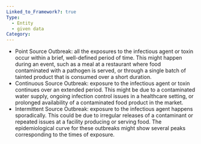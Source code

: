 ```yaml
---
Linked_to_Framework?: true
Type:
  - Entity
  - given data
Category:
---
```

- Point Source Outbreak: all the exposures to the infectious agent or toxin occur within a brief, well-defined period of time. This might happen during an event, such as a meal at a restaurant where food contaminated with a pathogen is served, or through a single batch of tainted product that is consumed over a short duration.
- Continuous Source Outbreak: exposure to the infectious agent or toxin continues over an extended period. This might be due to a contaminated water supply, ongoing infection control issues in a healthcare setting, or prolonged availability of a contaminated food product in the market.
- Intermittent Source Outbreak: exposure to the infectious agent happens sporadically. This could be due to irregular releases of a contaminant or repeated issues at a facility producing or serving food. The epidemiological curve for these outbreaks might show several peaks corresponding to the times of exposure.